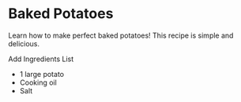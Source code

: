 # Baked Potatoes

Learn how to make perfect baked potatoes! This recipe is simple and delicious.

Add Ingredients List

- 1 large potato
- Cooking oil
- Salt